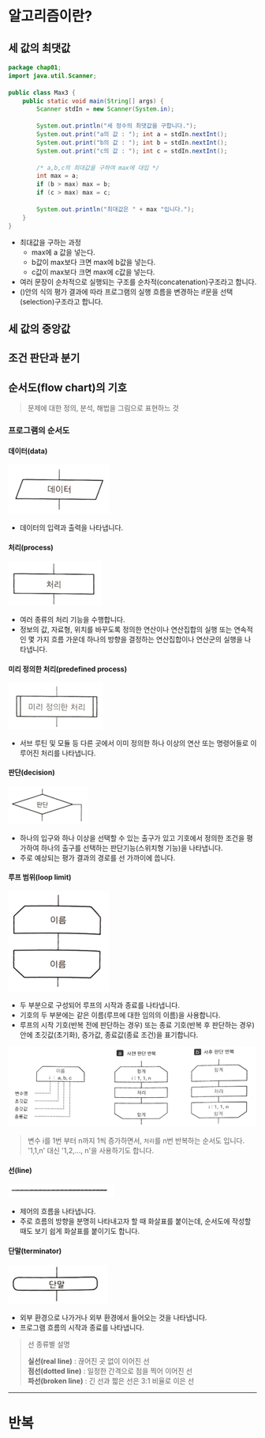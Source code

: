 # 알고리즘이란?

## 세 값의 최댓값

```java
package chap01;
import java.util.Scanner;

public class Max3 {
    public static void main(String[] args) {
        Scanner stdIn = new Scanner(System.in);

        System.out.println("세 정수의 최댓값을 구합니다.");
        System.out.print("a의 값 : "); int a = stdIn.nextInt();
        System.out.print("b의 값 : "); int b = stdIn.nextInt();
        System.out.print("c의 값 : "); int c = stdIn.nextInt();

        /* a,b,c의 최대값을 구하여 max에 대입 */
        int max = a;
        if (b > max) max = b;
        if (c > max) max = c;
    
        System.out.println("최대값은 " + max "입니다.");
    }
}
```

- 최대값을 구하는 과정
    - max에 a 값을 넣는다. 
    - b값이 max보다 크면 max에 b값을 넣는다. 
    - c값이 max보다 크면 max에 c값을 넣는다.
- 여러 문장이 순차적으로 실행되는 구조를 순차적(concatenation)구조라고 합니다.
- ()안의 식의 평가 결과에 따라 프로그램의 실행 흐름을 변경하는 if문을 선택(selection)구조라고 합니다.


## 세 값의 중앙값 


##  조건 판단과 분기


## 순서도(flow chart)의 기호

> 문제에 대한 정의, 분석, 해법을 그림으로 표현하느 것

### 프로그램의 순서도


#### 데이터(data)

![image1](https://raw.githubusercontent.com/yonggyo1125/lecture_algorithm/master/01%20%EA%B8%B0%EB%B3%B8%EC%95%8C%EA%B3%A0%EB%A6%AC%EC%A6%98/images/1.png)

- 데이터의 입력과 출력을 나타냅니다. 



#### 처리(process)

![image2](https://raw.githubusercontent.com/yonggyo1125/lecture_algorithm/master/01%20%EA%B8%B0%EB%B3%B8%EC%95%8C%EA%B3%A0%EB%A6%AC%EC%A6%98/images/2.png)

- 여러 종류의 처리 기능을 수행합니다. 
- 정보의 값, 자료형, 위치를 바꾸도록 정의한 연산이나 연산집합의 실행 또는 연속적인 몇 가지 흐름 가운데 하나의 방향을 결정하는 연산집합이나 연산군의 실행을 나타냅니다.


#### 미리 정의한 처리(predefined process)

![image3](https://raw.githubusercontent.com/yonggyo1125/lecture_algorithm/master/01%20%EA%B8%B0%EB%B3%B8%EC%95%8C%EA%B3%A0%EB%A6%AC%EC%A6%98/images/3.png)

- 서브 루틴 및 모듈 등 다른 곳에서 이미 정의한 하나 이상의 연산 또는 명령어들로 이루어진 처리를 나타냅니다.


#### 판단(decision)

![image4](https://raw.githubusercontent.com/yonggyo1125/lecture_algorithm/master/01%20%EA%B8%B0%EB%B3%B8%EC%95%8C%EA%B3%A0%EB%A6%AC%EC%A6%98/images/4.png)

- 하나의 입구와 하나 이상을 선택할 수 있는 출구가 있고 기호에서 정의한 조건을 평가하여 하나의 출구를 선택하는 판단기능(스위치형 기능)을 나타냅니다.
- 주로 예상되는 평가 결과의 경로를 선 가까이에 씁니다.

#### 루프 범위(loop limit)

![image5](https://raw.githubusercontent.com/yonggyo1125/lecture_algorithm/master/01%20%EA%B8%B0%EB%B3%B8%EC%95%8C%EA%B3%A0%EB%A6%AC%EC%A6%98/images/5.png)

- 두 부분으로 구성되어 루프의 시작과 종료를 나타냅니다.
- 기호의 두 부분에는 같은 이름(루프에 대한 임의의 이름)을 사용합니다. 
- 루프의 시작 기호(반복 전에 판단하는 경우) 또는 종료 기호(반복 후 판단하는 경우)안에 초깃값(초기화), 증가값, 종료값(종료 조건)을 표기합니다.

![image6](https://raw.githubusercontent.com/yonggyo1125/lecture_algorithm/master/01%20%EA%B8%B0%EB%B3%B8%EC%95%8C%EA%B3%A0%EB%A6%AC%EC%A6%98/images/6.png)

> 변수 i를 1번 부터 n까지 1씩 증가하면서, <code>처리</code>를 n번 반복하는 순서도 입니다. '1,1,n' 대신 '1,2,..., n'을 사용하기도 합니다.

#### 선(line)

![image7](https://raw.githubusercontent.com/yonggyo1125/lecture_algorithm/master/01%20%EA%B8%B0%EB%B3%B8%EC%95%8C%EA%B3%A0%EB%A6%AC%EC%A6%98/images/7.png)

- 제어의 흐름을 나타냅니다. 
- 주로 흐름의 방향을 분명히 나타내고자 할 때 화살표를 붙이는데, 순서도에 작성할 때도 보기 쉽게 화살표를 붙이기도 합니다.

#### 단말(terminator)

![image8](https://raw.githubusercontent.com/yonggyo1125/lecture_algorithm/master/01%20%EA%B8%B0%EB%B3%B8%EC%95%8C%EA%B3%A0%EB%A6%AC%EC%A6%98/images/8.png)

- 외부 환경으로 나가거나 외부 환경에서 들어오는 것을 나타냅니다. 
- 프로그램 흐름의 시작과 종료를 나타냅니다.

> 선 종류별 설명
> 
> **실선(real line)** : 끊어진 곳 없이 이어진 선<br>
> **점선(dotted line)** : 일정한 간격으로 점을 찍어 이어진 선<br>
> **파선(broken line)** : 긴 선과 짧은 선은 3:1 비율로 이은 선


---
# 반복
